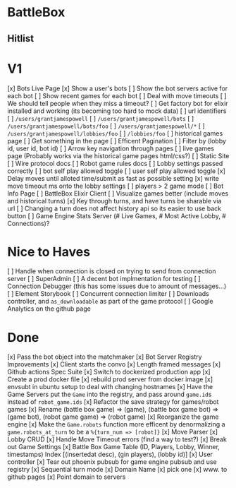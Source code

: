 # BattleBox

## Hitlist

V1
====
[x] Bots Live Page
  [x] Show a user's bots
  [ ] Show the bot servers active for each bot
  [ ] Show recent games for each bot
[ ] Deal with move timeouts
  [ ] We should tell people when they miss a timeout?
[ ] Get factory bot for elixir installed and working (its becoming too hard to mock data)
[ ] url identifiers
  [ ] `/users/grantjamespowell`
  [ ] `/users/grantjamespowell/bots`
  [ ] `/users/grantjamespowell/bots/foo`
  [ ] `/users/grantjamespowell/*`
  [ ] `/users/grantjamespowell/lobbies/foo`
  [ ] `/lobbies/foo`
[ ] historical games page
  [ ] Get something in the page
  [ ] Efficent Pagination
  [ ] Filter by (lobby id, user id, bot id)
  [ ] Arrow key navigation through pages
[ ] live games page (Probably works via the historical game pages html/css?)
[ ] Static Site
  [ ] Wire protocol docs
  [ ] Robot game rules docs
[ ] Lobby settings passed correctly
  [ ] bot self play allowed toggle
  [ ] user self play allowed toggle
  [x] Delay moves until alloted time/submit as fast as possible setting
  [x] write move timeout ms onto the lobby settings
[ ] players > 2 game mode
[ ] Bot Info Page
[ ] BattleBox Elixir Client
[ ] Visualize games better (include moves and historical turns)
  [x] Key through turns, and have turns be sharable via url
  [ ] Changing a turn does not affect history api so its easier to use back button
[ ] Game Engine Stats Server (# Live Games, # Most Active Lobby, # Connections)?

Nice to Haves
======
[ ] Handle when connection is closed on trying to send from connection server
[ ] SuperAdmin
[ ] A decent bot implmentation for testing
[ ] Connection Debugger (this has some issues due to amount of messages...)
[ ] Element Storybook
[ ] Concurrent connection limiter
[ ] Downloads controller, and `as_downloadable` as part of the game protocol
[ ] Google Analytics on the github page

Done
=======
[x] Pass the bot object into the matchmaker
[x] Bot Server Registry Improvements
[x] Client starts the convo
[x] Length framed messages
[x] Github actions Spec Suite
[x] Switch to dockerized production app
  [x] Create a prod docker file
  [x] rebuild prod server from docker image
  [x] envsubt in ubuntu setup to deal with changing hostnames
[x] Have the Game Servers put the `Game` into the registry, and pass around `game.id`s instead of `robot_game.ids`
[x] Refactor the save strategy for games/robot games
[x] Rename (battle box game) => (game), (battle box game bot) => (game bot), (robot game game) => (robot game)
[x] Reorganize the game engine
[x] Make the `Game.robots` function more efficent by denormalizing a `game.robots_at_turn` to be a `%{turn_num => [robot]}`
[x] Move Parser
[x] Lobby CRUD
[x] Handle Move Timeout errors (find a way to test?)
[x] Break out Game Settings
[x] Battle Box Game Table (ID, Players, Lobby, Winner, timestamps) Index [(insertedat desc), (gin players), (lobby id)]
[x] User controller
[x] Tear out phoenix pubsub for game engine pubsub and use registry
[x] Sequential turn mode
[x] Domain Name
  [x] pick one
  [x] www. to github pages
  [x] Point domain to servers
